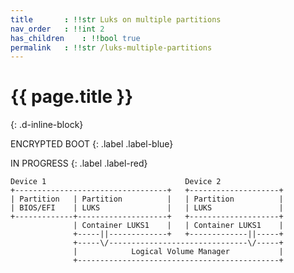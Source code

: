 ```yaml
---
title     	: !!str Luks on multiple partitions
nav_order 	: !!int 2
has_children	: !!bool true
permalink	: !!str /luks-multiple-partitions
---
```


# {{ page.title }}
{: .d-inline-block}

ENCRYPTED BOOT
{: .label .label-blue}

IN PROGRESS
{: .label .label-red}

```text
Device 1                               Device 2
+----------------------------------+   +--------------------+
| Partition   | Partition          |   | Partition          |
| BIOS/EFI    | LUKS               |   | LUKS               |
+-------------+--------------------+   +--------------------+
              | Container LUKS1    |   | Container LUKS1    |
              +-----||-------------+   +-------------||-----+
              +-----\/-------------------------------\/-----+
              |            Logical Volume Manager           |
              +---------------------------------------------+
```
